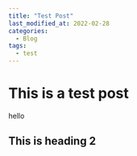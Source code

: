 ```yaml
---
title: "Test Post"
last_modified_at: 2022-02-28
categories:
  - Blog
tags:
  - test
---
```


# This is a test post

hello

## This is heading 2
